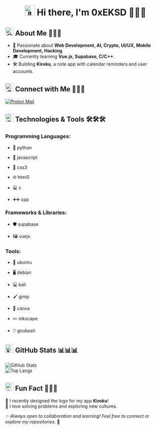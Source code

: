 # <center><img src="https://fonts.gstatic.com/s/e/notoemoji/latest/1f44b/512.gif" alt="👋" width="32" height="32"> Hi there, I'm 0xEKSD 🌟🌟🌟</center>


## <img id="About_Me" src="https://fonts.gstatic.com/s/e/notoemoji/latest/1f60e/512.gif" alt="😎" width="26" height="26"> About Me 🌟🌟🌟

- 🌟 Passionate about **Web Development, AI, Crypto, UI/UX, Mobile Development, Hacking**.
- 🎓 Currently learning **Vue.js, Supabase, C/C++**.
- 🛠️ Building **Kiroku**, a note app with calendar reminders and user accounts.  

## <img src="https://fonts.gstatic.com/s/e/notoemoji/latest/1f30f/512.gif" alt="🌏" width="26" height="26"> Connect with Me 📧📧📧

[![Proton Mail](https://img.shields.io/badge/Proton_Mail-6D4AFF?style=flat&logo=protonmail&logoColor=fff&link=mailto%3Aeksd796%40proton.me)](mailto:eksd796@proton.me)

## <img src="https://fonts.gstatic.com/s/e/notoemoji/latest/2699_fe0f/512.gif" alt="⚙" width="26" height="26"> Technologies & Tools 🛠️🛠️🛠️
### Programming Languages:
- 🐍 python

- 📜 javascript

- 🎨 css3

- 🌐 html5

- 💻 c

- ➕➕ cpp


### Frameworks & Libraries:
- 🛡️ supabase

- 🖼️ vuejs


### Tools:
- 🐧 ubuntu

- 🖥️ debian

- 💻 kali

- 🖌️ gimp

- 🎨 canva

- ✏️ inkscape

- 🖱️ gnubash

## <img src="https://fonts.gstatic.com/s/e/notoemoji/latest/1f48e/512.gif" alt="💎" width="26" height="26"> GitHub Stats 📊📊📊

![GitHub Stats](https://github-readme-stats.vercel.app/api?username=0xEKSD-796&show_icons=true&theme=transparent)  
![Top Langs](https://github-readme-stats.vercel.app/api/top-langs/?username=0xEKSD-796&layout=compact&theme=transparent)


## <img src="https://fonts.gstatic.com/s/e/notoemoji/latest/1f4a1/512.gif" alt="💡" width="26" height="26"> Fun Fact 🎉🎉🎉

🎨 I recently designed the logo for my app **Kiroku**!  
🎯 I love solving problems and exploring new cultures.  

*✨ Always open to collaboration and learning! Feel free to connect or explore my repositories.* 🙌
